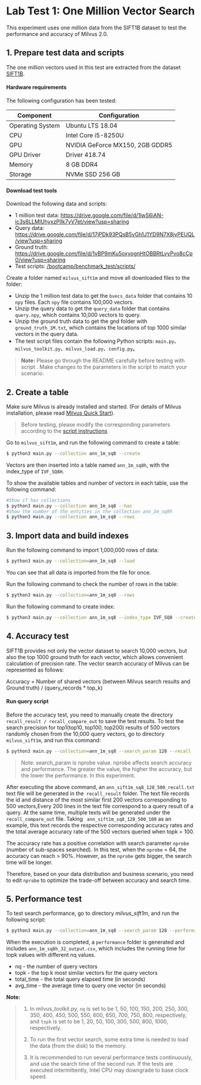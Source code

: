# Lab Test 1: One Million Vector Search

This experiment uses one million data from the SIFT1B dataset to test the performance and accuracy of Milvus 2.0.

## 1. Prepare test data and scripts

The one million vectors used in this test are extracted from the dataset [SIFT1B](http://corpus-texmex.irisa.fr/).

#### Hardware requirements

The following configuration has been tested:

| Component           |  Configuration                |
| ------------------ | -------------------------- |
| Operating System           | Ubuntu LTS 18.04 |
| CPU           | Intel Core i5-8250U           |
| GPU           | NVIDIA GeForce MX150, 2GB GDDR5  |
| GPU Driver    | Driver 418.74 |
| Memory        | 8 GB DDR4          |
| Storage       | NVMe SSD 256 GB             |

#### Download test tools

Download the following data and scripts:

- 1 million test data: https://drive.google.com/file/d/1lwS6iAN-ic3s6LLMlUhyxzPlIk7yV7et/view?usp=sharing
- Query data: https://drive.google.com/file/d/17jPDk93PQsB5yGh1J1YD9N7X8jvPEUQL/view?usp=sharing
- Ground truth: https://drive.google.com/file/d/1vBP9mKu5oxyognHtOBBRtLvyPvo8cCp0/view?usp=sharing
- Test scripts: [/bootcamp/benchmark_test/scripts/](/benchmark_test/scripts/)

Create a folder named `milvus_sift1m` and move all downloaded files to the folder:

- Unzip the 1 million test data to get the `bvecs_data` folder that contains 10 `npy` files. Each `npy` file contains 100,000 vectors.
- Unzip the query data to get the `query_data` folder that contains `query.npy`, which contains 10,000 vectors to query.
- Unzip the ground truth data to get the gnd folder with `ground_truth_1M.txt`, which contains the locations of top 1000 similar vectors in the query data.
- The test script files contain the following Python scripts: `main.py`、`milvus_toolkit.py`、`milvus_load.py`、`config.py`。

> **Note:** Please go through the README carefully before testing with script . Make changes to the parameters in the script to match your scenario.



## 2. Create a table

Make sure Milvus is already installed and started. (For details of Milvus installation, please read [Milvus Quick Start](https://milvus.io/docs/preview/install_standalone-docker.md)).

>  Before testing, please modify the corresponding parameters according to the [script instructions](/benchmark_test/scripts/EN_README.md)


Go to `milvus_sift1m`, and run the following command to create a table:

```bash
$ python3 main.py --collection ann_1m_sq8 --create
```

Vectors are then inserted into a table named `ann_1m_sq8h`, with the index_type of `IVF_SQ8H`. 

To show the available tables and number of vectors in each table, use the following command:

```bash
#Show if has collections
$ python3 main.py --collection ann_1m_sq8 --has
#Show the number of the entities in the collection ann_1m_sq8h
$ python3 main.py --collection ann_1m_sq8 --rows
```

## 3.  Import data and build indexes

Run the following command to import 1,000,000 rows of data:

```bash
$ python3 main.py --collection=ann_1m_sq8 --load
```

You can see that all data is imported from the file for once.

Run the following command to check the number of rows in the table:

```bash
$ python3 main.py --collection=ann_1m_sq8 --rows
```

Run the following command to create index:

```bash
$ python3 main.py --collection ann_1m_sq8 --index_type IVF_SQ8 --create_index
```

## 4. Accuracy test

SIFT1B provides not only the vector dataset to search 10,000 vectors, but also the top 1000 ground truth for each vector, which allows convenient calculation of precision rate. The vector search accuracy of Milvus can be represented as follows:

Accuracy = Number of shared vectors (between Milvus search results and Ground truth) / (query_records * top_k)

####  Run query script

Before the accuracy test, you need to manually create the directory `recall_result / recall_compare_out` to save the test results. To test the search precision for  top1(top10, top100, top200) results of 500 vectors randomly chosen from the 10,000 query vectors, go to directory `milvus_sift1m`, and run this command:

```bash
$ python3 main.py --collection=ann_1m_sq8 --search_param 128 --recall
```

> Note: search_param is nprobe value. nprobe affects search accuracy and performance. The greater the value, the higher the accuracy, but the lower the performance. In this experiment.

After executing the above command, an `ann_sift1m_sq8_128_500_recall.txt` text file will be generated in the` recall_result` folder. The text file records the id and distance of the most similar first 200 vectors corresponding to 500 vectors,Every 200 lines in the text file correspond to a query result of a query. At the same time, multiple texts will be generated under the `recall_compare_out` file. Taking ` ann_sift1m_sq8_128_500_100` as an example, this text records the respective corresponding accuracy rates and the total average accuracy rate of the 500 vectors queried when topk = 100.

The accuracy rate has a positive correlation with search parameter `nprobe` (number of sub-spaces searched). In this test, when the `nprobe` = 64, the accuracy can reach > 90%.  However, as the `nprobe` gets bigger, the search time will be longer. 

Therefore, based on your data distribution and business scenario, you need to edit `nprobe` to optimize the trade-off between accuracy and search time. 

## 5. Performance test

To test search performance, go to directory *milvus_sift1m*, and run the following script: 

```bash
$ python3 main.py --collection=ann_1m_sq8 --search_param 128 --performance
```

When the execution is completed, a `performance` folder is generated and includes `ann_1m_sq8h_32_output.csv`, which includes the running time for topk values with different nq values.

- nq - the number of query vectors
- topk - the top k most similar vectors for the query vectors 
- total_time - the total query elapsed time (in seconds)
- avg_time - the average time to query one vector (in seconds)

**Note:**

> 1. In milvus_toolkit.py, `nq` is set to be 1, 50, 100, 150, 200, 250, 300, 350, 400, 450, 500, 550, 600, 650, 700, 750, 800, respectively, and `topk` is set to be 1, 20, 50, 100, 300, 500, 800, 1000, respectively.
>
> 2. To run the first vector search, some extra time is needed to load the data (from the disk) to the memory.
>
> 3. It is recommended to run several performance tests continuously, and use the search time of the second run. If the tests are executed intermittently, Intel CPU may downgrade to base clock speed.

